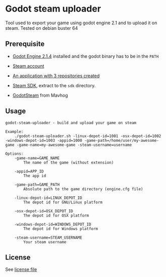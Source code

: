 # Godot steam uploader

Tool used to export your game using godot engine 2.1 and to upload it on steam. Tested on debian buster 64

## Prerequisite

- [Godot Engine 2.1.4](https://godotengine.org/) installed and the godot binary has to be in the `PATH`

- [Steam account](http://store.steampowered.com/)

- [An application with 3 repositories created](https://partner.steamgames.com/doc/sdk/uploading)

- [Steam SDK](https://partner.steamgames.com/home), extract to the `sdk` directory.

- [GodotSteam](https://github.com/Mavhod/GodotSteam) from Mavhog

## Usage

```
godot-steam-uploader - build and upload your game on steam

Example:
	./godot-steam-uploader.sh -linux-depot-id=1001 -osx-depot-id=1002 -windows-depot-id=1003 -appid=1000 -game-path=/home/user/my-awesome-game -game-name=my-awesome-game -steam-username=username

Options:
	-game-name=GAME_NAME
		The name of the game (without extension)

	-appid=APP_ID
		The app id

	-game-path=GAME_PATH
		Absolute path to the game directory (engine.cfg file)

	-linux-depot-id=LINUX_DEPOT_ID
		The depot id for GNU/Linux platform

	-osx-depot-id=OSX_DEPOT_ID
		The depot id for OSX platform

	-windows-depot-id=WINDOWS_DEPOT_ID
		The depot id for Windows platform

	-steam-username=STEAM_USERNAME
		Your steam username
```

## License

See [license file](./LICENSE)
